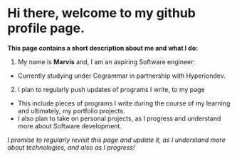 # Hi there, welcome to my github profile page. 
**This page contains a short description about me and what I do:**
1. My name is **Marvis** and, I am an aspiring Software engineer:
- Currently studying under Cogrammar in partnership with Hyperiondev.

2. I plan to regularly push updates of programs I write, to my page
- This include pieces of programs I write during the course of my learning <br /> and ultimately, my portfolio projects.
- I also plan to take on personal projects, as I progress and understand more about Software development.

*I promise to regularly revisit this page and update it, as I understand more about technologies, and also as I progress!*